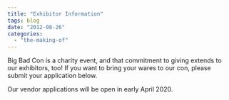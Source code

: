 ```yaml
---
title: "Exhibitor Information"
tags: blog
date: "2012-08-26"
categories: 
  - "the-making-of"
---
```


Big Bad Con is a charity event, and that commitment to giving extends to our exhibitors, too! If you want to bring your wares to our con, please submit your application below.

Our vendor applications will be open in early April 2020.
